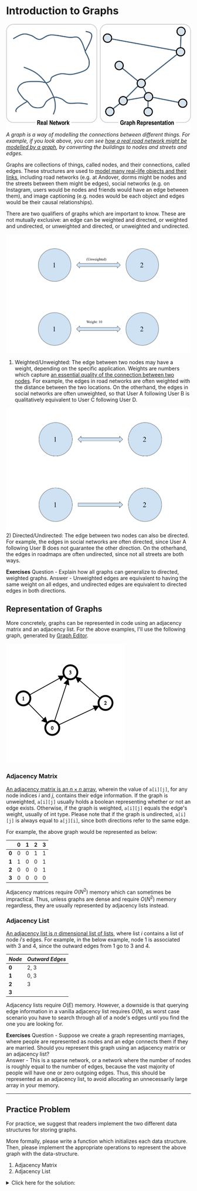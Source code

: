 # Introduction to Graphs

![Real Network to Graph Representation Visual](images/Road%20Network.webp)
*A graph is a way of modelling the connections between different things. For example, if you look above, you can see [how a real road network might be modelled by a graph](https://transportgeography.org/contents/methods/graph-theory-definition-properties/graph-representation-real-network/), by converting the buildings to nodes and streets and edges.*

Graphs are collections of things, called nodes, and their connections, called edges. These structures are used to [model many real-life objects and their links](https://www.tutorialspoint.com/graph_theory/graph_theory_introduction.htm), including road networks (e.g. at Andover, dorms might be nodes and the streets between them might be edges), social networks (e.g. on Instagram, users would be nodes and friends would have an edge between them), and image captioning (e.g. nodes would be each object and edges would be their causal relationships). 

There are two qualifiers of graphs which are important to know. These are not mutually exclusive: an edge can be weighted and directed, or weighted and undirected, or unweighted and directed, or unweighted and undirected. 

![Weighted vs Unweighted Edge Visual](images/Weighted%20Edge.svg)
1) Weighted/Unweighted: The edge between two nodes may have a weight, depending on the specific application. Weights are numbers which capture [an essential quality of the connection between two nodes](https://www.ebi.ac.uk/training/online/courses/network-analysis-of-protein-interaction-data-an-introduction/introduction-to-graph-theory/graph-theory-graph-types-and-edge-properties/). For example, the edges in road networks are often weighted with the distance between the two locations. On the otherhand, the edges in social networks are often unweighted, so that User A following User B is qualitatively equivalent to User C following User D. 

![Directed vs Undirected Edge Visual](images/Direct%20Edge.svg)
2) Directed/Undirected: The edge between two nodes can also be directed. For example, the edges in social networks are often directed, since User A following User B does not guarantee the other direction. On the otherhand, the edges in roadmaps are often undirected, since not all streets are both ways. 

**Exercises**
Question - Explain how all graphs can generalize to directed, weighted graphs. 
Answer - Unweighted edges are equivalent to having the same weight on all edges, and undirected edges are equivalent to directed edges in both directions. 

## Representation of Graphs

More concretely, graphs can be represented in code using an adjacency matrix and an adjacency list. For the above examples, I'll use the following graph, generated by [Graph Editor](https://csacademy.com/app/graph_editor/). 

![Example Graph, with four nodes, and edges 2 to 1, 2 to 4, 1 to 4, and 1 to 3](images/Graph%20Example.png)

### Adjacency Matrix

[An adjacency matrix is an $n \times n$ array](https://www.javatpoint.com/what-is-an-adjacency-matrix), wherein the value of ```a[i][j]```, for any node indices $i$ and $j$, contains their edge information. If the graph is unweighted, ```a[i][j]``` usually holds a boolean representing whether or not an edge exists. Otherwise, if the graph is weighted, ```a[i][j]``` equals the edge's weight, usually of int type. Please note that if the graph is undirected, ```a[i][j]``` is always equal to ```a[j][i]```, since both directions refer to the same edge. 

For example, the above graph would be represented as below:

|       | **0** | **1** | **2** | **3** |
|-------|-------|-------|-------|-------|
| **0** | 0     | 0     | 1     | 1     |
| **1** | 1     | 0     | 0     | 1     |
| **2** | 0     | 0     | 0     | 1     |
| **3** | 0     | 0     | 0     | 0     |

Adjacency matrices require $O(N^2)$ memory which can sometimes be impractical. Thus, unless graphs are dense and require $O(N^2)$ memory regardless, they are usually represented by adjacency lists instead. 

### Adjacency List

[An adjacency list is $n$ dimensional list of lists](https://www.programiz.com/dsa/graph-adjacency-list), where list $i$ contains a list of node $i's$ edges. For example, in the below example, node 1 is associated with 3 and 4, since the outward edges from 1 go to 3 and 4. 

| _Node_ | _Outward Edges_ |
|--------|-----------------|
| **0**  | 2, 3            |
| **1**  | 0, 3            |
| **2**  | 3               |
| **3**  |                 |

Adjacency lists require $O(E)$ memory. However, a downside is that querying edge information in a vanilla adjacency list requires $O(N)$, as worst case scenario you have to search through all of a node's edges until you find the one you are looking for. 

**Exercises**
Question - Suppose we create a graph representing marriages, where people are represented as nodes and an edge connects them if they are married. Should you represent this graph using an adjacency matrix or an adjacency list?  
Answer - This is a sparse network, or a network where the number of nodes is roughly equal to the number of edges, because the vast majority of people will have one or zero outgoing edges. Thus, this should be represented as an adjacency list, to avoid allocating an unnecessarily large array in your memory. 

****

## Practice Problem

For practice, we suggest that readers implement the two different data structures for storing graphs. 

More formally, please write a function which initializes each data structure. Then, please implement the appropriate operations to represent the above graph with the data-structure. 
1. Adjacency Matrix
2. Adjacency List

<details>
<summary>Click here for the solution: </summary>

Java:
```
import java.io.*;
import java.util.*;

class AdjacencyMatrix{
    // An Adjacency Matrix for storing directed, unweighted graphs
    int n;
    boolean[][] arr;

    public AdjacencyMatrix(int numberNodes){
        // Creates a new instance for n nodes, indexed 0
        this.arr = new boolean[numberNodes][numberNodes];
        this.n = numberNodes;
    }

    public boolean getEdge(int u, int v){
        // Gets the edge between nodes u and v, if possible
        assert(u>=0 && u<this.n && v>=0 && v<this.n);

        return this.arr[u][v];
    }

    public void addEdge(int u, int v){
        // Adds an edge between nodes u and v, if possible
        assert(u>=0 && u<this.n && v>=0 && v<this.n);

        this.arr[u][v] = true;
    }

    public void removeEdge(int u, int v){
        // Removes the edge between nodes u and v, if possible
        assert(u>=0 && u<this.n && v>=0 && v<this.n);

        this.arr[u][v] = false;
    }

    public void printGraph(){
        // Prints graph, if possible
        assert(this.arr != null);

        for(int i = 0; i<this.arr.length; ++i){
            System.out.println(Arrays.toString(this.arr[i]));
        }
    }
}

class AdjacencyList{
    // An Adjacency List for storing directed, unweighted graphs
    int n;
    ArrayList<Integer>[] lst;

    public AdjacencyList(int numberNodes){
        // Creates a new instance for n nodes, indexed 0
        this.lst = new ArrayList[numberNodes];
        for(int i = 0; i<numberNodes; ++i){
            this.lst[i] = new ArrayList<Integer>();
        }
        this.n = numberNodes;
    }

    public boolean getEdge(int u, int v){
        // Gets the edge between nodes u and v, if possible
        assert(u>=0 && u<this.n && v>=0 && v<this.n);

        return this.lst[u].contains(v);
    }

    public void addEdge(int u, int v){
        // Adds an edge between nodes u and v, if possible
        assert(u>=0 && u<this.n && v>=0 && v<this.n);

        this.lst[u].add(v);
    }

    public void removeEdge(int u, int v){
        // Removes the edge between nodes u and v, if possible
        assert(u>=0 && u<this.n && v>=0 && v<this.n);

        this.lst[u].remove(Integer.valueOf(v));
    }

    public void printGraph(){
        // Prints graph, if possible
        for(int i = 0; i<this.n; ++i){
            assert(this.lst[i] != null);
            System.out.println(Integer.toString(i) + ": " + this.lst[i].toString());
        }
    }
}

public class IntroductionToGraphs {
    public static void main(String[] args) throws IOException{
        // Initialize Adjacency Matrix
        AdjacencyMatrix graphMat = new AdjacencyMatrix(4);

        // Add Edges
        graphMat.addEdge(0, 2);
        graphMat.addEdge(0, 3);
        graphMat.addEdge(1, 0);
        graphMat.addEdge(1, 3);
        graphMat.addEdge(2, 3);

        // Print Final Graph
        graphMat.printGraph();

        // Initialize Adjacency Matrix
        AdjacencyList graphList = new AdjacencyList(4);

        // Add Edges
        graphList.addEdge(0, 2);
        graphList.addEdge(0, 3);
        graphList.addEdge(1, 0);
        graphList.addEdge(1, 3);
        graphList.addEdge(2, 3);

        // Print Final Graph
        graphList.printGraph();
    }
}
```

Python:
```
class AdjacencyMatrix:
    # An Adjacency Matrix for storing directed, unweighted graphs
    n = 0
    arr = None

    def __init__(self, numberNodes):
        # Creates a new instance for n nodes, indexed 0
        self.arr = [[False]*numberNodes for i in range(numberNodes)]
        self.n = numberNodes

    def getEdge(self, u, v):
        # Gets the edge between nodes u and v, if possible
        assert(u>=0 and u<self.n and v>=0 and v<self.n)

        return self.arr[u][v]

    def addEdge(self, u, v):
        # Adds an edge between nodes u and v, if possible
        assert(u>=0 and u<self.n and v>=0 and v<self.n)

        self.arr[u][v] = True

    def removeEdge(self, u, v):
        # Removes the edge between nodes u and v, if possible
        assert(u>=0 and u<self.n and v>=0 and v<self.n)

        self.arr[u][v] = False

    def printGraph(self):
        # Prints graph, if possible
        assert(self.arr != None)

        for i in range(self.n):
            print(self.arr[i])

class AdjacencyList:
    # An Adjacency List for storing directed, unweighted graphs
    n = 0
    lst = None

    def __init__(self, numberNodes):
        # Creates a new instance for n nodes, indexed 0
        self.lst = [[] for i in range(numberNodes)]
        self.n = numberNodes

    def getEdge(self, u, v):
        # Gets the edge between nodes u and v, if possible
        assert(u>=0 and u<self.n and v>=0 and v<self.n)

        return v in self.lst[u]

    def addEdge(self, u, v):
        # Adds an edge between nodes u and v, if possible
        assert(u>=0 and u<self.n and v>=0 and v<self.n)

        self.lst[u].append(v)

    def removeEdge(self, u, v):
        # Removes the edge between nodes u and v, if possible
        assert(u>=0 and u<self.n and v>=0 and v<self.n)

        self.lst[u].remove(v)

    def printGraph(self):
        # Prints graph, if possible
        for i in range(self.n):
            assert(self.lst[i] != None)
            print(i,  ":", self.lst[i])

# Initialize Adjacency Matrix
graphMat = AdjacencyMatrix(4)

# Add Edges
graphMat.addEdge(0, 2)
graphMat.addEdge(0, 3)
graphMat.addEdge(1, 0)
graphMat.addEdge(1, 3)
graphMat.addEdge(2, 3)

# Print Final Graph
graphMat.printGraph()

# Initialize Adjacency Matrix
graphList = AdjacencyList(4)

# Add Edges
graphList.addEdge(0, 2)
graphList.addEdge(0, 3)
graphList.addEdge(1, 0)
graphList.addEdge(1, 3)
graphList.addEdge(2, 3)

# Print Final Graph
graphList.printGraph()

```

</details>